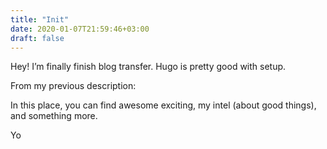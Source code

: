 ```yaml
---
title: "Init"
date: 2020-01-07T21:59:46+03:00
draft: false
---
```


Hey! I’m finally finish blog transfer. Hugo is pretty good with setup.

From my previous description:

In this place, you can find awesome exciting, my intel (about good things), and something more.

Yo
